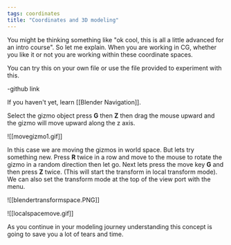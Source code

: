 ```yaml
---
tags: coordinates
title: "Coordinates and 3D modeling"
---
```



You might be thinking something like "ok cool, this is all a little advanced for an intro course". So let me explain. When you are working in CG, whether you like it or not you are working within these coordinate spaces.

You can try this on your own file or use the file provided to experiment with this.

-github link

If you haven't yet, learn [[Blender Navigation]].

Select the gizmo object press **G** then **Z** then drag the mouse upward and the gizmo will move upward along the z axis.

![[movegizmo1.gif]]

In this case we are moving the gizmos in world space. But lets try something new. Press **R** twice in a row and move to the mouse to rotate the gizmo in a random direction then let go. Next lets press the move key **G** and then press **Z** twice. (This will start the transform in local transform mode). We can also set the transform mode at the top of the view port with the menu.

![[blendertransformspace.PNG]]

![[localspacemove.gif]]

As you continue in your modeling journey understanding this concept is going to save you a lot of tears and time.